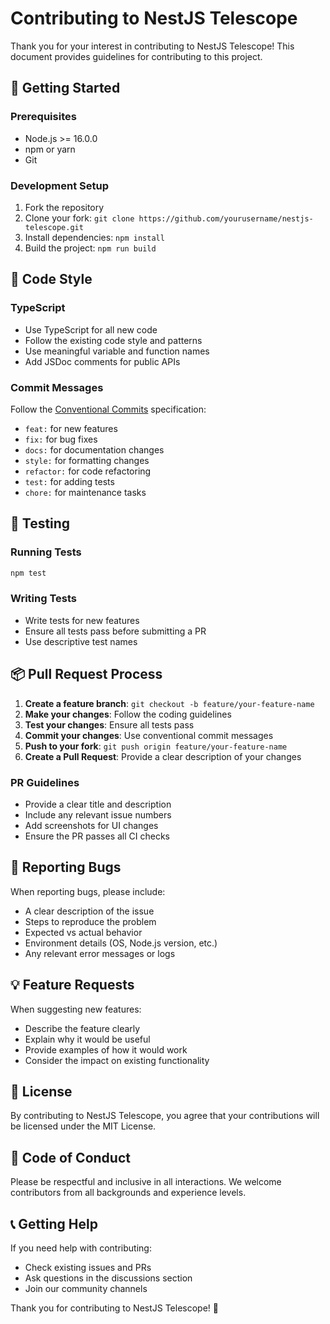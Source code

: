# Contributing to NestJS Telescope

Thank you for your interest in contributing to NestJS Telescope! This document provides guidelines for contributing to this project.

## 🚀 Getting Started

### Prerequisites
- Node.js >= 16.0.0
- npm or yarn
- Git

### Development Setup
1. Fork the repository
2. Clone your fork: `git clone https://github.com/yourusername/nestjs-telescope.git`
3. Install dependencies: `npm install`
4. Build the project: `npm run build`

## 📝 Code Style

### TypeScript
- Use TypeScript for all new code
- Follow the existing code style and patterns
- Use meaningful variable and function names
- Add JSDoc comments for public APIs

### Commit Messages
Follow the [Conventional Commits](https://www.conventionalcommits.org/) specification:
- `feat:` for new features
- `fix:` for bug fixes
- `docs:` for documentation changes
- `style:` for formatting changes
- `refactor:` for code refactoring
- `test:` for adding tests
- `chore:` for maintenance tasks

## 🧪 Testing

### Running Tests
```bash
npm test
```

### Writing Tests
- Write tests for new features
- Ensure all tests pass before submitting a PR
- Use descriptive test names

## 📦 Pull Request Process

1. **Create a feature branch**: `git checkout -b feature/your-feature-name`
2. **Make your changes**: Follow the coding guidelines
3. **Test your changes**: Ensure all tests pass
4. **Commit your changes**: Use conventional commit messages
5. **Push to your fork**: `git push origin feature/your-feature-name`
6. **Create a Pull Request**: Provide a clear description of your changes

### PR Guidelines
- Provide a clear title and description
- Include any relevant issue numbers
- Add screenshots for UI changes
- Ensure the PR passes all CI checks

## 🐛 Reporting Bugs

When reporting bugs, please include:
- A clear description of the issue
- Steps to reproduce the problem
- Expected vs actual behavior
- Environment details (OS, Node.js version, etc.)
- Any relevant error messages or logs

## 💡 Feature Requests

When suggesting new features:
- Describe the feature clearly
- Explain why it would be useful
- Provide examples of how it would work
- Consider the impact on existing functionality

## 📄 License

By contributing to NestJS Telescope, you agree that your contributions will be licensed under the MIT License.

## 🤝 Code of Conduct

Please be respectful and inclusive in all interactions. We welcome contributors from all backgrounds and experience levels.

## 📞 Getting Help

If you need help with contributing:
- Check existing issues and PRs
- Ask questions in the discussions section
- Join our community channels

Thank you for contributing to NestJS Telescope! 🎉 